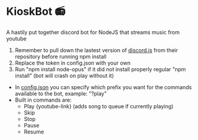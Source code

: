 # KioskBot 📻
A hastily put together discord bot for NodeJS that streams music from youtube

1. Remember to pull down the lastest version of [discord.js](https://github.com/discordjs/discord.js) from their repository before running npm install
2. Replace the token in config.json with your own
3. Run "npm install node-opus" if it did not install properly regular "npm install" (bot will crash on play without it)

- In [config.json](config.json) you can specify which prefix you want for the commands available to the bot, example: "?play"
- Built in commands are:
  - Play {youtube-link} (adds song to queue if currently playing)
  - Skip
  - Stop
  - Pause
  - Resume
